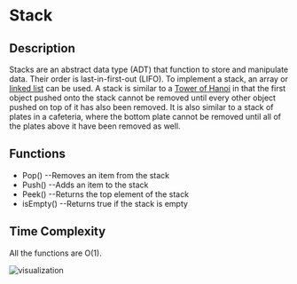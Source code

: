 # Stack
Description
---
Stacks are an abstract data type (ADT) that function to store and manipulate data. Their order is last-in-first-out (LIFO). To implement a stack, an array or [linked list](../../linked_list) can be used. A stack is similar to a [Tower of Hanoi](https://en.wikipedia.org/wiki/Tower_of_Hanoi) in that the first object pushed onto the stack cannot be removed until every other object pushed on top of it has also been removed. It is also similar to a stack of plates in a cafeteria, where the bottom plate cannot be removed until all of the plates above it have been removed as well.

Functions
---
- Pop()
 --Removes an item from the stack
- Push()
--Adds an item to the stack
- Peek()
--Returns the top element of the stack
- isEmpty()
--Returns true if the stack is empty

Time Complexity
---
All the functions are O(1).

![visualization](https://ssodelta.files.wordpress.com/2014/10/stack.png)
